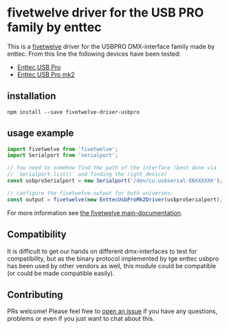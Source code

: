 # fivetwelve driver for the USB PRO family by enttec

This is a [fivetwelve][] driver for the USBPRO DMX-interface family made by enttec.
From this line the following devices have been tested:

* [Enttec USB Pro][usbpro]
* [Enttec USB Pro mk2][usbpromk2]

## installation

```
npm install --save fivetwelve-driver-usbpro
```

## usage example

```javascript
import fivetwelve from 'fivetwelve';
import Serialport from 'serialport';

// You need to somehow find the path of the interface (best done via 
// `Serialport.list()` and finding the right device)
const usbproSerialport = new Serialport('/dev/cu.usbserial-ENXXXXXX');

// configure the fivetwelve-output for both universes:
const output = fivetwelve(new EnttecUsbProMk2Driver(usbproSerialport), 2);

```

For more information see [the fivetwelve main-documentation][fivetwelve].


## Compatibility

It is difficult to get our hands on different dmx-interfaces to test for compatibility, but as the binary protocol implemented by tge enttec usbpro has been used by other vendors as well, this module could be compatible (or could be made compatible easily).


## Contributing

PRs welcome! Please feel free to [open an issue][issues] if you have any questions, problems or even if you just want to chat about this.


[fivetwelve]: https://github.com/beyondscreen/fivetwelve
[issues]: https://github.com/beyondscreen/fivetwelve-driver-usbpro/issues
[usbpro]: https://www.enttec.com/products/controls/dmx-usb/dmx-usb-pro/
[usbpromk2]: https://www.enttec.com/products/controls/dmx-usb/pro-mk2/
